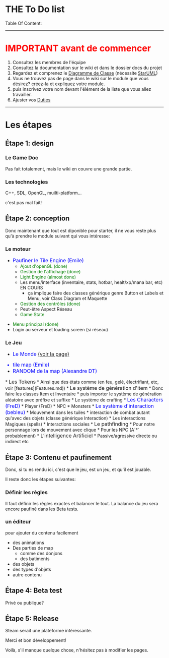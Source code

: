 # THE To Do list #


Table Of Content:


---

# <font color='red'>IMPORTANT avant de commencer</font> #
  1. Consultez les membres de l'équipe
  1. Consultez la documentation sur le wiki et dans le dossier docs du projet
  1. Regardez et comprenez le [Diagramme de Classe](http://code.google.com/p/getrandomgame/source/browse/trunk/GetRandomGame/docs/getArandomGame.uml) (nécessite [StarUML](http://staruml.sourceforge.net/en/download.php))
  1. Vous ne trouvez pas de page dans le wiki sur le module que vous désirez? créez-la et expliquez votre module.
  1. puis inscrivez votre nom devant l'élément de la liste que vous allez travailler.
  1. Ajuster vos [Duties](http://code.google.com/p/getrandomgame/people/list)


---

# Les étapes #

## Étape 1: design ##
### Le Game Doc ###
Pas fait totalement, mais le wiki en couvre une grande partie.

### Les technologies ###
C++, SDL, OpenGL, muilti-platform...

c'est pas mal fait!

## Étape 2: conception ##
Donc maintenant que tout est diponible pour starter, il ne vous reste plus qu'à prendre le module suivant qui vous intéresse:

### Le moteur ###
  * <font color='blue' size='3'>Paufiner le Tile Engine (Emile)</font>
    * <font color='green'>Ajout d'openGL (done)</font>
    * <font color='green'>Gestion de l'affichage (done)</font>
    * <font color='green'>Light Engine (almost done)</font>
    * Les menu/interface (inventaire, stats, hotbar, healt/xp/mana bar, etc) EN COURS
      * ça implique faire des classes générique genre Button et Labels et Menu, voir Class Diagram et Maquette
    * <font color='green'>Gestion des contrôles (done)</font>
    * Peut-être Aspect Réseau
    * <font color='green'>Game State<br>
<ul><li>Menu principal (done)</font>
</li><li>Login au serveur et loading screen (si réseau)</li></ul>

### Le Jeu ###
  * <font color='blue' size='3'>Le Monde <a href='World.md'>(voir la page)</a>
<ul><li>tile map (Emile)<br>
</li><li>RANDOM de la map (Alexandre DT)</font>
</li></ul>  * <font size='3'>Les Tokens</font>
    * Ainsi que des états comme (en feu, gelé, électrifiant, etc, voir [features](Features.md))
  * <font size='3'>Le système de génération d'item</font>
    * Donc faire les classes Item et Inventaire
    * puis importer le système de génération aléatoire avec préfixe et suffixe
    * Le système de crafting
  * <font color='blue' size='3'>Les Characters (FreD)</font>
    * Player (FreD)
    * NPC
    * Monsters
  * <font color='blue' size='3'>Le système d'interaction (bebleu)</font>
    * Mouvement dans les tuiles
    * interaction de combat autant qu'avec des objets (classe générique Interaction)
    * Les interactions Magiques (spells)
    * Interactions sociales
  * <font size='3'>Le pathfinding</font>
    * Pour notre personnage lors de mouvement avec clique
    * Pour les NPC (A`*` probablement)
  * <font size='3'>L’intelligence Artificiel</font>
    * Passive/agressive directe ou indirect etc


## Étape 3: Contenu et paufinement ##
Donc, si tu es rendu ici, c'est que le jeu, est un jeu, et qu'il est jouable.

Il reste donc les étapes suivantes:
### Définir les règles ###
Il faut définir les règles exactes et balancer le tout. La balance du jeu sera encore paufiné dans les Beta tests.

### un éditeur ###
pour ajouter du contenu facilement
  * des animations
  * Des parties de map
    * comme des donjons
    * des batiments
  * des objets
  * des types d'objets
  * autre contenu

## Étape 4: Beta test ##

Privé ou publique?

## Étape 5: Release ##

Steam serait une plateforme intéressante.

Merci et bon développement!

Voilà, s'il manque quelque chose, n'hésitez pas à modifier les pages.